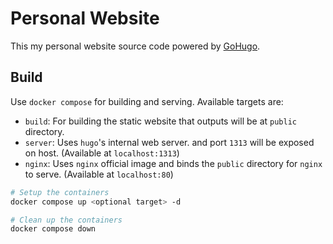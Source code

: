 # Personal Website

This my personal website source code powered by [GoHugo](https://gohugo.io/).

## Build

Use `docker compose` for building and serving. Available targets are:

- `build`: For building the static website that outputs will be at `public` directory.
- `server`: Uses `hugo`'s internal web server. and port `1313` will be exposed on host. (Available at `localhost:1313`)
- `nginx`: Uses `nginx` official image and binds the `public` directory for `nginx` to serve. (Available at `localhost:80`)

```bash
# Setup the containers
docker compose up <optional target> -d

# Clean up the containers
docker compose down
```